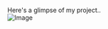 <br><br><br>
Here's a glimpse of my project..<br>
![Image](https://github.com/user-attachments/assets/55cb099d-9749-4ced-88ca-b11002cad440)

